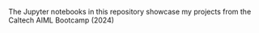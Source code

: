 The Jupyter notebooks in this repository showcase my projects from the Caltech AIML Bootcamp (2024)

